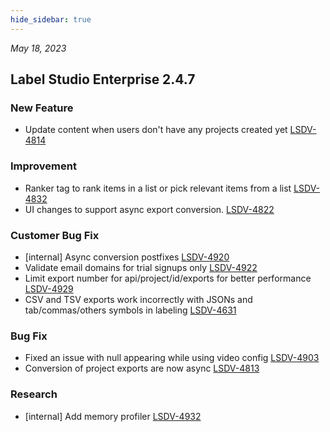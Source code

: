```yaml
---
hide_sidebar: true
---
```


*May 18, 2023*

## Label Studio Enterprise 2.4.7
### New Feature
- Update content when users don't have any projects created yet [LSDV-4814](https://labelstudio.aha.io/features/LSDV-4814)

### Improvement
- Ranker tag to rank items in a list or pick relevant items from a list [LSDV-4832](https://labelstudio.aha.io/features/LSDV-4832)
- UI changes to support async export conversion. [LSDV-4822](https://labelstudio.aha.io/features/LSDV-4822)

### Customer Bug Fix
- [internal] Async conversion postfixes [LSDV-4920](https://labelstudio.aha.io/features/LSDV-4920)
- Validate email domains for trial signups only [LSDV-4922](https://labelstudio.aha.io/features/LSDV-4922)
- Limit export number for api/project/id/exports for better performance [LSDV-4929](https://labelstudio.aha.io/features/LSDV-4929)
- CSV and TSV exports work incorrectly with JSONs and tab/commas/others symbols in labeling [LSDV-4631](https://labelstudio.aha.io/features/LSDV-4631)

### Bug Fix
- Fixed an issue with null appearing while using video config [LSDV-4903](https://labelstudio.aha.io/features/LSDV-4903)
- Conversion of project exports are now async [LSDV-4813](https://labelstudio.aha.io/features/LSDV-4813)

### Research
- [internal] Add memory profiler [LSDV-4932](https://labelstudio.aha.io/features/LSDV-4932)

